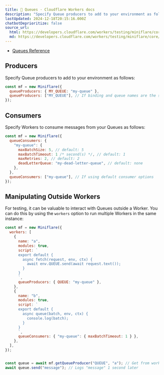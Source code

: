 ```yaml
---
title: 🚥 Queues · Cloudflare Workers docs
description: "Specify Queue producers to add to your environment as follows:"
lastUpdated: 2024-12-18T20:15:16.000Z
chatbotDeprioritize: false
source_url:
  html: https://developers.cloudflare.com/workers/testing/miniflare/core/queues/
  md: https://developers.cloudflare.com/workers/testing/miniflare/core/queues/index.md
---
```


* [Queues Reference](https://developers.cloudflare.com/queues/)

## Producers

Specify Queue producers to add to your environment as follows:

```js
const mf = new Miniflare({
  queueProducers: { MY_QUEUE: "my-queue" },
  queueProducers: ["MY_QUEUE"], // If binding and queue names are the same
});
```

## Consumers

Specify Workers to consume messages from your Queues as follows:

```js
const mf = new Miniflare({
  queueConsumers: {
    "my-queue": {
      maxBatchSize: 5, // default: 5
      maxBatchTimeout: 1 /* second(s) */, // default: 1
      maxRetries: 2, // default: 2
      deadLetterQueue: "my-dead-letter-queue", // default: none
    },
  },
  queueConsumers: ["my-queue"], // If using default consumer options
});
```

## Manipulating Outside Workers

For testing, it can be valuable to interact with Queues outside a Worker. You can do this by using the `workers` option to run multiple Workers in the same instance:

```js
const mf = new Miniflare({
  workers: [
    {
      name: "a",
      modules: true,
      script: `
      export default {
        async fetch(request, env, ctx) {
          await env.QUEUE.send(await request.text());
        }
      }
      `,
      queueProducers: { QUEUE: "my-queue" },
    },
    {
      name: "b",
      modules: true,
      script: `
      export default {
        async queue(batch, env, ctx) {
          console.log(batch);
        }
      }
      `,
      queueConsumers: { "my-queue": { maxBatchTimeout: 1 } },
    },
  ],
});


const queue = await mf.getQueueProducer("QUEUE", "a"); // Get from worker "a"
await queue.send("message"); // Logs "message" 1 second later
```

